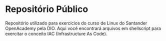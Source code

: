 # Repositório Público

Repositório utilizado para exercícios do curso de Linux do Santander OpenAcademy pela DIO.
Aqui você encontrará arquivos em shellscript para exercitar o conceito IAC (Infrastructure As Code).
